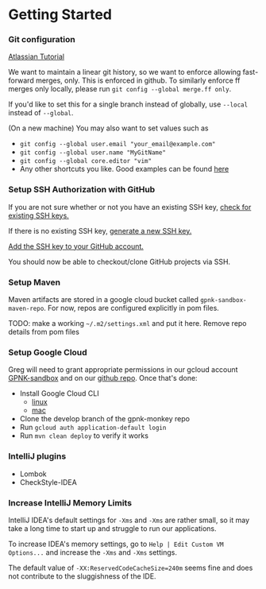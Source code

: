 # Getting Started

### Git configuration

[Atlassian Tutorial](https://www.atlassian.com/git/tutorials/setting-up-a-repository/git-config)

We want to maintain a linear git history, so we want to enforce allowing fast-forward merges, only.  This is enforced in github.  To similarly enforce ff merges only locally, please run `git config --global merge.ff only`.

If you'd like to set this for a single branch instead of globally, use `--local` instead of `--global`.


(On a new machine) You may also want to set values such as
* `git config --global user.email "your_email@example.com"`
* `git config --global user.name "MyGitName"`
* `git config --global core.editor "vim"`
* Any other shortcuts you like.  Good examples can be found [here](https://medium.com/the-lazy-developer/five-life-changing-git-aliases-e4211c090017)

### Setup SSH Authorization with GitHub

If you are not sure whether or not you have an existing SSH key, [check for existing SSH keys.](https://help.github.com/en/articles/checking-for-existing-ssh-keys)

If there is no existing SSH key, [generate a new SSH key.](https://help.github.com/en/articles/generating-a-new-ssh-key-and-adding-it-to-the-ssh-agent)

[Add the SSH key to your GitHub account.](https://help.github.com/en/articles/adding-a-new-ssh-key-to-your-github-account)

You should now be able to checkout/clone GitHub projects via SSH.

### Setup Maven

Maven artifacts are stored in a google cloud bucket called `gpnk-sandbox-maven-repo`.  For now, repos are configured explicitly in pom files.

TODO: make a working `~/.m2/settings.xml` and put it here.  Remove repo details from pom files

### Setup Google Cloud

Greg will need to grant appropriate permissions in our gcloud account [GPNK-sandbox](https://console.cloud.google.com/home/dashboard?project=gpnk-sandbox&pli=1) and on our [github repo](https://github.com/mrgreg/gpnk-monkey).  Once that's done:

* Install Google Cloud CLI
  * [linux](https://cloud.google.com/sdk/docs/quickstart-linux)
  * [mac](https://cloud.google.com/sdk/docs/quickstart-macos)
* Clone the develop branch of the gpnk-monkey repo
* Run `gcloud auth application-default login`
* Run `mvn clean deploy` to verify it works

### IntelliJ plugins

* Lombok
* CheckStyle-IDEA


### Increase IntelliJ Memory Limits

IntelliJ IDEA's default settings for `-Xms` and `-Xms` are rather small, so it may take a long time to start up and struggle to run our applications.

To increase IDEA's memory settings, go to `Help | Edit Custom VM Options...` and increase the `-Xms` and `-Xms` settings.

The default value of `-XX:ReservedCodeCacheSize=240m` seems fine and does not contribute to the sluggishness of the IDE.
